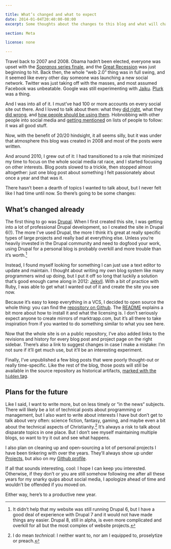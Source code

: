 ```yaml
---

title: What’s changed and what to expect
date: 2014-01-04T20:40:00-08:00
excerpt: Some thoughts about the changes to this blog and what will change in the future.

section: Meta

license: none

---
```


Travel back to 2007 and 2008. Obama hadn‘t been elected, everyone was upset with the [*Sopranos* series finale][1], and the [Great Recession][2] was just beginning to hit. Back then, the whole “web 2.0” thing was in full swing, and it seemed like every other day someone was launching a new social network. Twitter was just taking off with the masses, and most assumed Facebook was unbeatable. Google was still experimenting with [Jaiku][3]. [Plurk][4] was a thing.

And I was into all of it. I must’ve had 100 or more accounts on every social site out there. And I loved to talk about them: what they [did right][5], what they [did wrong][6], and [how people should be using them][7]. Hobnobbing with other people into social media and [getting mentioned][8] on lists of people to follow: it was all good stuff.

Now, with the benefit of 20/20 hindsight, it all seems silly, but it was under that atmosphere this blog was created in 2008 and most of the posts were written.

And around 2010, I grew out of it: I had transitioned to a role that minimized my time to focus on the whole social media rat race, and I started focusing on other interests. Blog posts slowed to a trickle, then stopped almost altogether: just one blog post about something I felt passionately about once a year and that was it.

There hasn’t been a dearth of topics I wanted to talk about, but I never felt like I had time until now. So there’s going to be some changes:

## What’s changed already

The first thing to go was [Drupal][9]. When I first created this site, I was getting into a lot of professional Drupal development, so I created the site in Drupal 6(!). The more I’ve used Drupal, the more I think it’s great at really specific types of large projects and really bad at everything else. Unless you’re heavily invested in the Drupal community and need to dogfood your work, using Drupal for a personal blog is probably overkill and more trouble than it’s worth.[^1]

Instead, I found myself looking for something I can just use a text editor to update and maintain. I thought about writing my own blog system like many programmers wind up doing, but I put it off so long that luckily a solution that’s good enough came along in 2012: [Jekyll][10]. With a bit of practice with Ruby, I was able to get what I wanted out of it and create the site you see now.

Because it’s easy to keep everything in a VCS, I decided to open source the whole thing: you can find the [repository on Github][11]. The [README][12] explains a bit more about how to install it and what the licensing is. I don’t seriously expect anyone to create mirrors of marktrapp.com, but it’s all there to take inspiration from if you wanted to do something similar to what you see here.

Now that the whole site is on a public repository, I’ve also added links to the revisions and history for every blog post and project page on the right sidebar. There’s also a link to suggest changes in case I make a mistake: I’m not sure if it’ll get much use, but it’ll be an interesting experiment.

Finally, I’ve unpublished a few blog posts that were poorly thought-out or really time-specific. Like the rest of the blog, those posts will still be available in the source repository as historical artifacts, [marked with the `hidden` tag][13].

## Plans for the future

Like I said, I want to write more, but on less timely or “in the news“ subjects. There will likely be a lot of technical posts about programming or management, but I also want to write about interests I have but don’t get to talk about very often: science fiction, fantasy, gaming, and maybe even a bit about the technical aspects of Christianity.[^2] It’s always a risk to talk about disparate topics in one place. But I don’t see myself maintaining multiple blogs, so want to try it out and see what happens.

I also plan on cleaning up and open-sourcing a lot of personal projects I have been tinkering with over the years. They’ll always show up under [Projects][14], but also on my [Github profile][15].

If all that sounds interesting, cool: I hope I can keep you interested. Otherwise, if they don’t or you are still somehow following me after all these years for my snarky quips about social media, I apologize ahead of time and wouldn’t be offended if you moved on.

Either way, here’s to a productive new year.

[^1]: It didn’t help that my website was still running Drupal 6, but I have a good deal of experience with Drupal 7 and it would not have made things any easier. Drupal 8, still in alpha, is even more complicated and overkill for all but the most complex of website projects.
[^2]: I do mean *technical*: I neither want to, nor am I equipped to, proselytize or preach.

[1]: http://en.wikipedia.org/wiki/Made_in_America_(The_Sopranos)#Interpretations_of_the_final_scene "Wikipedia particle on the interpretations of the final scene of the Sopranos series finale"
[2]: http://en.wikipedia.org/wiki/Great_Recession "Wikipedia article on the Great Recession"
[3]: http://en.wikipedia.org/wiki/Jaiku "Wikipedia article on Jaiku"
[4]: http://en.wikipedia.org/wiki/Plurk "Wikipedia article on Plurk"
[5]: https://marktrapp.com/blog/2009/04/06/real-time-killed-web-20-star/ "Real-time killed the web 2.0 star"
[6]: https://marktrapp.com/blog/2009/10/29/twitter-lists-make-twitter-dangerous-use/ "Twitter lists make Twitter dangerous to use"
[7]: https://marktrapp.com/blog/2009/01/03/armchair-entrepreneuring/ "Armchair Entrepreneuring"
[8]: http://scobleizer.com/2008/09/26/the-scoble-top-tech-bloggerfriendfeedsocial-media-list/ "The Scoble Top Tech Blogger/FriendFeed/Social Media List"
[9]: https://drupal.org "Drupal project page"
[10]: http://jekyllrb.com "Jekyll project page"
[11]: https://github.com/itafroma/marktrapp.com "Github repository for marktrapp.com"
[12]: https://github.com/itafroma/marktrapp.com/blob/production/README.md "README for marktrapp.com"
[13]: https://github.com/search?l=Markdown&q=hidden+repo%3Aitafroma%2Fmarktrapp.com&type=Code "Github search for hidden posts"
[14]: https://marktrapp.com/projects "Projects page"
[15]: https://github.com/itafroma "My Github profile"

